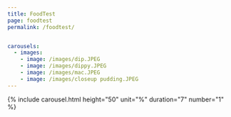 ```yaml
---
title: FoodTest
page: foodtest
permalink: /foodtest/


carousels:
  - images: 
    - image: /images/dip.JPEG
    - image: /images/dippy.JPEG
    - image: /images/mac.JPEG
    - image: /images/closeup pudding.JPEG
---
```


{% include carousel.html height="50" unit="%" duration="7" number="1" %}
